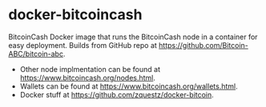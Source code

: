 # docker-bitcoincash
BitcoinCash Docker image that runs the BitcoinCash node in a container for easy deployment. Builds from GitHub repo at https://github.com/Bitcoin-ABC/bitcoin-abc.
 * Other node implmentation can be found at https://www.bitcoincash.org/nodes.html.
 * Wallets can be found at https://www.bitcoincash.org/wallets.html.
 * Docker stuff at https://github.com/zquestz/docker-bitcoin.
